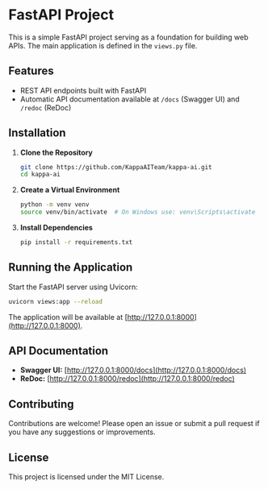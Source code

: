 # FastAPI Project

This is a simple FastAPI project serving as a foundation for building web APIs. The main application is defined in the `views.py` file.

## Features

- REST API endpoints built with FastAPI
- Automatic API documentation available at `/docs` (Swagger UI) and `/redoc` (ReDoc)

## Installation

1. **Clone the Repository**

   ```bash
   git clone https://github.com/KappaAITeam/kappa-ai.git
   cd kappa-ai
   ```

2. **Create a Virtual Environment**

   ```bash
   python -m venv venv
   source venv/bin/activate  # On Windows use: venv\Scripts\activate
   ```

3. **Install Dependencies**

   ```bash
   pip install -r requirements.txt
   ```

## Running the Application

Start the FastAPI server using Uvicorn:

```bash
uvicorn views:app --reload
```

The application will be available at [http://127.0.0.1:8000](http://127.0.0.1:8000).

## API Documentation

- **Swagger UI:** [http://127.0.0.1:8000/docs](http://127.0.0.1:8000/docs)
- **ReDoc:** [http://127.0.0.1:8000/redoc](http://127.0.0.1:8000/redoc)

## Contributing

Contributions are welcome! Please open an issue or submit a pull request if you have any suggestions or improvements.

## License

This project is licensed under the MIT License.
